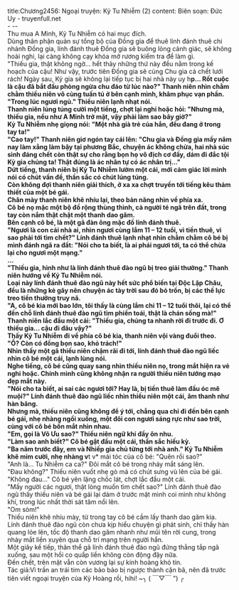 title:Chương2456: Ngoại truyện: Kỷ Tu Nhiễm (2)
content:
Biên soạn: Đức Uy - truyenfull.net<br>- --<br>Thu mua A Minh, Kỷ Tu Nhiễm có hai mục đích.<br>Dùng thân phận quản sự tổng bộ của Đồng gia để thuê lính đánh thuê chi nhánh Đồng gia, lính đánh thuê Đồng gia sẽ buông lỏng cảnh giác, sẽ không hoài nghi, lại càng không cạy khóa mở rương kiểm tra để làm gì.<br>"Thiếu gia, thật không ngờ... hết thảy những thứ này đều nằm trong kế hoạch của cậu! Như vậy, trước tiên Đồng gia sẽ cùng Chu gia cá chết lưới rách! Ngày sau, Kỷ gia sẽ không lại tiếp tục bị hai nhà này uy h**p... Rốt cuộc là cậu đã bắt đầu phòng ngừa chu đáo từ lúc nào?" Thanh niên nhìn chằm chằm thiếu niên vô cùng tuấn tú ở bên cạnh mình, khâm phục vạn phần.<br>"Trong lúc ngươi ngủ." Thiếu niên lạnh nhạt nói.<br>Thanh niên lúng túng cười một tiếng, chợt lại nghi hoặc hỏi: "Nhưng mà, thiếu gia, nếu như A Minh trở mặt, vậy phải làm sao bây giờ?"<br>Kỷ Tu Nhiễm nhẹ giọng nói: "Một nhà già trẻ của hắn, đều đang ở trong tay ta!"<br>"Cao tay!" Thanh niên giơ ngón tay cái lên: "Chu gia và Đồng gia mấy năm nay làm xằng làm bậy tại phương Bắc, chuyện ác không chừa, hai nhà súc sinh đáng chết còn thật sự cho rằng bọn họ vô địch cơ đấy, dám đi đắc tội Kỷ gia chúng ta! Thật đúng là ác nhân tự có ác nhân trị..."<br>Dứt tiếng, thanh niên bị Kỷ Tu Nhiễm lườm một cái, mới cảm giác lời mình nói có chút vấn đề, thần sắc có chút lúng túng.<br>Còn không đợi thanh niên giải thích, ở xa xa chợt truyền tới tiếng kêu thảm thiết của một bé gái.<br>Chân mày thanh niên khẽ nhíu lại, theo bản năng nhìn về phía xa.<br>Cô bé nọ mặc một bộ đồ rộng thùng thình, cả người té ngã trên đất, trong tay còn nắm thật chặt một thanh dao găm.<br>Bên cạnh cô bé, là một gã đàn ông mặc đồ lính đánh thuê.<br>"Ngươi là con cái nhà ai, nhìn ngươi cùng lắm 11 – 12 tuổi, vì tiền thuê, vì sao phải tới tìm chết?" Lính đánh thuê lạnh nhạt nhìn chằm chằm cô bé bị mình đánh ngã ra đất: "Nói cho ta biết, là ai phái ngươi tới, ta có thể chừa lại cho ngươi một mạng."<br>...<br>"Thiếu gia, hình như là lính đánh thuê đào ngũ bị treo giải thưởng." Thanh niên hướng về Kỷ Tu Nhiễm nói.<br>Loại này lính đánh thuê đào ngũ này hết sức phổ biến tại Độc Lập Châu, đều là những kẻ gây nên chuyện ác tày trời sau đó bỏ trốn, bị các thế lực treo tiền thưởng truy nã.<br>"A, cô bé kia mới bao lớn, tôi thấy là cùng lắm chỉ 11 – 12 tuổi thôi, lại có thể đến chỗ lính đánh thuê đào ngũ tìm phiền toái, thật là chán sống mà!" Thanh niên lắc đầu một cái: "Thiếu gia, chúng ta nhanh rời đi trước đi. Ơ thiếu gia... cậu đi đâu vậy?"<br>Thấy Kỷ Tu Nhiễm đi về phía cô bé kia, thanh niên vội vàng đuổi theo.<br>"Ồ? Còn có đồng bọn sao, khó trách!"<br>Nhìn thấy một gã thiếu niên chậm rãi đi tới, lính đánh thuê đào ngũ liếc nhìn cô bé một cái, lạnh lùng nói.<br>Nghe tiếng, cô bé cũng quay sang nhìn thiếu niên nọ, trong mắt hiện ra vẻ nghi hoặc. Chính mình cũng không nhận ra người thiếu niên tướng mạo đẹp mắt này.<br>"Nói cho ta biết, ai sai các ngươi tới? Hay là, bị tiền thuê làm đầu óc mê muội?" Lính đánh thuê đào ngũ liếc nhìn thiếu niên một cái, âm thanh như hàn băng.<br>Nhưng mà, thiếu niên cũng không để ý tới, chẳng qua chỉ đi đến bên cạnh bé gái, nhẹ nhàng ngồi xuống, một đôi con ngươi sáng rực như sao trời, cùng với cô bé bốn mắt nhìn nhau.<br>"Em, gọi là Vô Ưu sao?" Thiếu niên ngữ khí đầy ôn nhu.<br>"Làm sao anh biết?" Cô bé gật đầu một cái, thần sắc hiếu kỳ.<br>"Ba năm trước đây, em và Nhiếp gia chủ từng tới nhà anh." Kỷ Tu Nhiễm khẽ mỉm cười, nhẹ nhàng v**t v* mái tóc của cô bé: "Quên rồi sao?"<br>"Anh là... Tu Nhiễm ca ca?" Đôi mắt cô bé trong nháy mắt sáng lên.<br>"Đau không?" Thiếu niên vuốt nhẹ gò má có chút sưng vù lên của bé gái.<br>"Không đau..." Cô bé yên lặng chốc lát, chợt lắc đầu một cái.<br>"Mấy người các ngươi, thật lòng muốn tìm chết sao?" Lính đánh thuê đào ngũ thấy thiếu niên và bé gái lại dám ở trước mặt mình coi mình như không khí, trong lúc nhất thời sát tâm nổi lên.<br>"Om sòm!"<br>Thiếu niên khẽ nhíu mày, từ trong tay cô bé cầm lấy thanh dao găm kia.<br>Lính đánh thuê đào ngũ còn chưa kịp hiểu chuyện gì phát sinh, chỉ thấy hàn quang lóe lên, tốc độ thanh dao găm nhanh như mũi tên rời cung, trong nháy mắt liền xuyên qua chỗ trí mạng trên người hắn.<br>Một giây kế tiếp, thân thể gã lính đánh thuê đào ngũ đứng thẳng tắp ngã xuống, sau một hồi co quắp liền không còn động đậy nữa.<br>Đến chết, trên mặt vẫn còn vương lại sự kinh hoàng khó tin.<br>Tác giả:Vì trấn an trái tim các bảo bảo bị ngược thành cặn bã, nên đã trước tiên viết ngoại truyện của Kỷ Hoàng rồi, hihi! ~╮ ( ￣▽￣ ") ╭